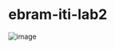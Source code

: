 # ebram-iti-lab2
![image](hhttps://www.google.com/search?q=happy+new+year&client=ubuntu&hs=iqx&channel=fs&tbm=isch&source=iu&ictx=1&fir=TS-G-eKAKp4CyM%252CM-0c-B_xH8UuIM%252C_%253BV12f4Zj7vZrs3M%252C7ZSZsM9hp9EdlM%252C_%253BlTxDJjSt9NMXZM%252C4vhrdzx4H0irvM%252C_%253BUq1HOAOpUMRH-M%252CyEILD0C9lK4WXM%252C_%253B5838-4fednHrmM%252CGA_kvJayasYBxM%252C_%253Bci3krUFohBZS_M%252CS0t2H3h7GhJePM%252C_%253BEtlZhHo4s96DuM%252C0Ig-pbXpGupALM%252C_%253B_fmXfI7Dg81miM%252CKtohOcnwD6PMsM%252C_%253B35C7fvJeXiPJkM%252CzVyDVLz6HM7vPM%252C_%253BYCC1ECvigKl_eM%252CKtohOcnwD6PMsM%252C_%253Bv-YfErVcrvO6WM%252CLYN79zLfp7bCHM%252C_%253BQKwQ7jjzhtDvYM%252CGA_kvJayasYBxM%252C_%253BPaEUNPQqlARIuM%252CM-0c-B_xH8UuIM%252C_%253BlS3VfsPQyIpKCM%252C3n1N80vm0hELeM%252C_&vet=1&usg=AI4_-kTjN3xoa6T0_yrJk_9UUY-bHoHq4g&sa=X&ved=2ahUKEwi7tqDQu4v1AhWTQuUKHWaEB-UQ9QF6BAgbEAE#imgrc=V12f4Zj7vZrs3M)
